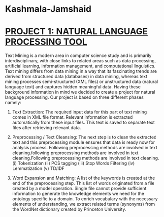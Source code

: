 # Kashmala-Jamshaid

# [PROJECT 1: NATURAL LANGUAGE PROCESSING TOOL](https://github.com/KashmalaJamshaid/NLP_TKINTER_GUI_USING_PYCHARM)

Text Mining is a modern area in computer science study and is primarily interdisciplinary, with close links to related areas such as data processing, artificial learning, information management, and computational linguistics. Text mining differs from data mining in a way that its fascinating trends are derived from structured data (databases) in data mining, whereas text mining processes semi-structured (XML files) or unstructured data (natural language text) and captures hidden meaningful data. Having these background information in mind we decided to create a project for natural language processing. Our project is based on three different phases namely:
1.	Text Extraction: The required input data for this part of text mining comes in XML file format. Relevant information is extracted automatically from these input files. This text is saved to separate text files after retrieving relevant data.
2.	Preprocessing / Text Cleansing: The next step is to clean the extracted text and this preprocessing module ensures that data is ready now for analysis process. Following preprocessing methods are involved in text cleaning.following preprocessing methods are involved in text cleaning.Following preprocessing methods are involved in text cleaning.
(i)	Tokenization 
(ii)	POS tagging
(iii)	Stop Words Filtering
(iv)	Lemmatization
(v)	TD/IDF 

3.	Word Expansion and Matching: A list of the keywords is created at the end of the preprocessing step. This list of words originated from a file created by a model operation. Single file cannot provide sufficient information to generate the knowledge elements we need for the ontology specific to a domain. To enrich vocabulary with the necessary elements of understanding, we extract related terms (synonyms) from the WordNet dictionary created by Princeton University. 
